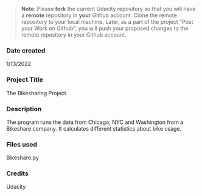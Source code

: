 >**Note**: Please **fork** the current Udacity repository so that you will have a **remote** repository in **your** Github account. Clone the remote repository to your local machine. Later, as a part of the project "Post your Work on Github", you will push your proposed changes to the remote repository in your Github account.

### Date created
1/13/2022

### Project Title
The Bikesharing Project

### Description
The program runs the data from Chicago, NYC and Washington from a Bikeshare company. It calculates different statistics about bike usage.

### Files used
Bikeshare.py
### Credits
Udacity

